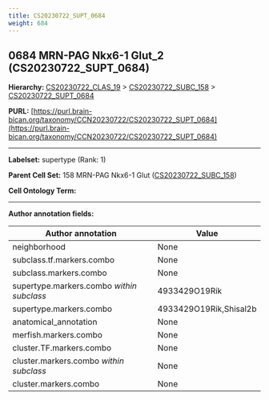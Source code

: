 ```yaml
---
title: CS20230722_SUPT_0684
weight: 684
---
```

## 0684 MRN-PAG Nkx6-1 Glut_2 (CS20230722_SUPT_0684)
<b>Hierarchy: </b>
[CS20230722_CLAS_19](../CS20230722_CLAS_19) >
[CS20230722_SUBC_158](../CS20230722_SUBC_158) >
[CS20230722_SUPT_0684](../CS20230722_SUPT_0684)

**PURL:** [https://purl.brain-bican.org/taxonomy/CCN20230722/CS20230722_SUPT_0684](https://purl.brain-bican.org/taxonomy/CCN20230722/CS20230722_SUPT_0684)

---


**Labelset:** supertype (Rank: 1)

**Parent Cell Set:** 158 MRN-PAG Nkx6-1 Glut ([CS20230722_SUBC_158](../CS20230722_SUBC_158))



**Cell Ontology Term:** 

[MARKER GENES.]: #


---

[TRANSFERRED ANNOTATIONS.]: #


[AUTHOR ANNOTATION FIELDS.]: #


**Author annotation fields:**

| Author annotation | Value |
|-------------------|-------|
|neighborhood|None|
|subclass.tf.markers.combo|None|
|subclass.markers.combo|None|
|supertype.markers.combo _within subclass_|4933429O19Rik|
|supertype.markers.combo|4933429O19Rik,Shisal2b|
|anatomical_annotation|None|
|merfish.markers.combo|None|
|cluster.TF.markers.combo|None|
|cluster.markers.combo _within subclass_|None|
|cluster.markers.combo|None|
